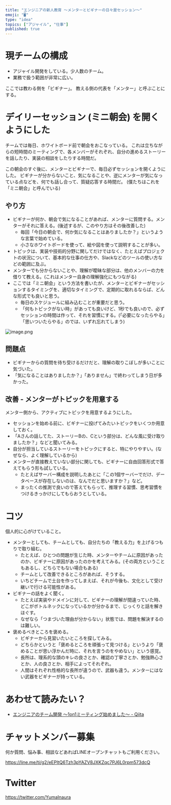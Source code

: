```yaml
---
title: "エンジニアの新人教育 〜メンターとビギナーの日々是セッション〜"
emoji: "🖥"
type: "idea"
topics: ["アジャイル", "仕事"]
published: true
---
```


# 現チームの構成

- アジャイル開発をしている。少人数のチーム。
- 業務で扱う範囲が非常に広い。

ここでは教わる側を「ビギナー」。
教える側の代表を「メンター」と呼ぶことにする。

# デイリーセッション (ミニ朝会) を開くようにした

チームでは毎日、ホワイトボード前で朝会をおこなっている。
これは立ちながらの短時間のミーティングで、各メンバーがそれぞれ、自分の進めるストーリーを話したり、実装の相談をしたりする時間だ。

この朝会のすぐ後に、メンターとビギナーで、毎日必ずセッションを開くようにした。
ビギナーが分からないこと、気になることや、逆にメンターが気になっている点などを、何でも話し合って、質疑応答する時間だ。
(僕たちはこれを「ミニ朝会」と呼んでいる)

## やり方

- ビギナーが何か、朝会で気になることがあれば、メンターに質問する。メンターがそれに答える。(後述するが、このやり方はその後改善した)
  - 毎回「今日の朝会で、何か気になることはありましたか？」というような言葉で始めている。
  - 小さなホワイトボードを使って、絵や図を使って説明することが多い。
- トピックは、実装や技術的分野に関してだけではなく、たとえばプロジェクトの状況について、基本的な仕事の仕方や、Slackなどのツールの使い方などの範囲に及ぶ。
- メンターでも分からないことや、理解が曖昧な部分は、他のメンバーの力を借りて教える。(これはメンター自身の理解強化にもつながる)
- ここでは「ミニ朝会」という方法を書いたが、メンターとビギナーがセッションするタイミングを、適切なタイミングで、定期的に取れるならば、どんな形式でも良いと思う。
  - 毎日のスケジュールに組み込むことが重要だと思う。
  - 「何もトピックがない時」があっても良いけど、1秒でも良いので、必ずセッションの時間は作って、それを習慣にする。(「必要になったらやる」「思いついたらやる」のでは、いずれ忘れてしまう)

![image.png](https://qiita-image-store.s3.amazonaws.com/0/89618/6c4fb5c8-4815-3ca8-a9e0-7953946bc398.png)



## 問題点

- ビギナーからの質問を待ち受けるだけだと、理解の取りこぼしが多いことに気づいた。
- 「気になることはありましたか？」「ありません」で終わってしまう日が多かった。

## 改善 - メンターがトピックを用意する

メンター側から、アクティブにトピックを用意するようにした。

- セッションを始める前に、ビギナーに投げてみたいトピックをいくつか用意しておく。
- 「Aさんの話してた、ストーリーBの、Cという部分は、どんな風に受け取りましたか？」などと聞いてみる。
- 自分が担当しているストーリーをトピックにすると、特にやりやすい。(なぜなら、よく理解しているから)
- メンターが直接教えていない部分に関しても、ビギナーに自由回答形式で答えてもらう形も試している。
  - たとえばサーバー構成を説明したあとに「この1個サーバーでだけ、データベースが存在しないのは、なんでだと思いますか？」など。
  - まったくの推測で良いので答えてもらって、推理する習慣、思考習慣をつけるきっかけにしてもらおうとしている。

# コツ

個人的に心がけていること。

- メンターとしても、チームとしても、自分たちの「教える力」を上げるつもりで取り組む。
  - たとえば、ひとつの問題が生じた時、メンターやチームに原因があったのか、ビギナーに原因があったのかを考えてみる。(その両方ということもあるし、どちらでもない場合もある)
  - チームとして改善できるところがあれば、そうする。
  - いちどチームで土台を作ってしまえば、それが今後も、文化として受け継いで行ける可能性がある。
- ビギナーの話をよく聞く。
  - たとえば実装やドメインに対して、ビギナーの理解が間違っていた時、どこがボトルネックになっているかが分かるまで、じっくりと話を解きほぐす。
  - なぜなら「つまづいた理由が分からない」状態では、問題を解決するのは難しい。
- 褒めるべきところを褒める。
  - ビギナーから見習いたいところを探してみる。
  - どちらかというと「褒めるところを頑張って見つける」というより「褒めることが思い浮かんだ時に、それを言うのをやめない」という感覚。
  - 長所は、理系的な頭のキレの良さとか、確認の丁寧さとか、勉強熱心さとか、人の良さとか、相手によってそれぞれ。
  - 人間はそれぞれ性格的な長所が違うので、武器も違う。メンターにはない武器をビギナーが持っている。

# あわせて読みたい？

- [エンジニアのチーム開発 〜1on1ミーティング始めました〜 - Qiita](https://qiita.com/YumaInaura/items/98458e47ba2b328a42a1)








<!-- Update From Qiita API -->

# チャットメンバー募集


何か質問、悩み事、相談などあればLINEオープンチャットもご利用ください。

https://line.me/ti/g2/eEPltQ6Tzh3pYAZV8JXKZqc7PJ6L0rpm573dcQ





# Twitter


https://twitter.com/YumaInaura


<!-- Update From Qiita API -->


